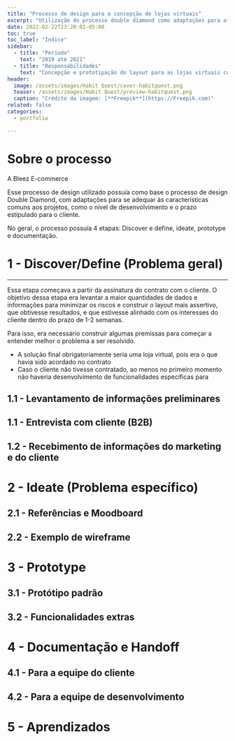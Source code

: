 ```yaml
---
title: "Processo de design para a concepção de lojas virtuais"
excerpt: "Utilização do processo double diamond como adaptações para atender melhor as necessidades da empresa"
date: 2022-02-22T23:20:02-05:00
toc: true
toc_label: "Índice"
sidebar:
  - title: "Período"
    text: "2019 até 2021"
  - title: "Responsabilidades"
    text: "Concepção e prototipação do layout para as lojas virtuais com base nos dados levantados sobre o comportamento do usuário e no conceito da experiência buscada pela marca do cliente."
header:
  image: /assets/images/Habit Quest/cover-habitquest.png
  teaser: /assets/images/Habit Quest/preview-habitquest.png
  caption: "Crédito da imagem: [**Freepik**](https://Freepik.com)"
related: false
categories:
  - portfolio

---
```


# Sobre o processo
A Bleez E-commerce

Esse processo de design utilizado possuía como base o processo de design Double Diamond, com adaptações para se adequar às características comuns aos projetos, como o nível de desenvolvimento e o prazo estipulado para o cliente.

No geral, o processo possuía 4 etapas: Discover e define, ideate, prototype e documentação.



# 1 - Discover/Define  (Problema geral)
---
Essa etapa começava a partir da assinatura do contrato com o cliente. O objetivo dessa etapa era levantar a maior quantidades de dados e informações para minimizar os riscos e construir o layout mais assertivo, que obtivesse resultados, e que estivesse alinhado com os interesses do cliente dentro do prazo de 1-2 semanas.

Para isso, era necessário construir algumas premissas para começar a entender melhor o problema a ser resolvido.
- A solução final obrigatoriamente seria uma loja virtual, pois era o que havia sido acordado no contrato
- Caso o cliente não tivesse contratado, ao menos no primeiro momento não haveria desenvolvimento de funcionalidades específicas para

## 1.1 - Levantamento de informações preliminares
## 1.1 - Entrevista com cliente (B2B)
## 1.2 - Recebimento de informações do marketing e do cliente

# 2 - Ideate (Problema específico)
## 2.1 - Referências e Moodboard
## 2.2 - Exemplo de wireframe

# 3 - Prototype
## 3.1 - Protótipo padrão
## 3.2 - Funcionalidades extras

# 4 - Documentação e Handoff
## 4.1 - Para a equipe do cliente
## 4.2 - Para a equipe de desenvolvimento

# 5 - Aprendizados
